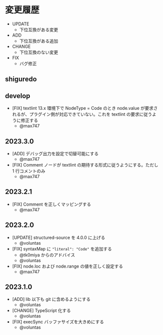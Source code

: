 # 変更履歴

- UPDATE
    - 下位互換がある変更
- ADD
    - 下位互換がある追加
- CHANGE
    - 下位互換のない変更
- FIX
    - バグ修正

## shiguredo

## develop

- [FIX] textlint 13.x 環境下で NodeType = Code のとき node.value が要求されるが、プラグイン側が対応できていない。これを textlint の要求に従うように修正する
    - @max747

## 2023.3.0

- [ADD] デバッグ出力を設定で切替可能にする
    - @max747
- [FIX] Comment ノードが textlint の期待する形式に従うようにする。ただし 1 行コメントのみ
    - @max747

## 2023.2.1

- [FIX] Comment を正しくマッピングする
    - @max747

## 2023.2.0

- [UPDATE] structured-source を 4.0.0 に上げる
    - @voluntas
- [FIX] syntaxMap に `"literal": "Code"` を追加する
    - @tk0miya からのアドバイス
    - @voluntas
- [FIX] node.loc および node.range の値を正しく設定する
    - @max747

## 2023.1.0

- [ADD] lib 以下も git に含めるようにする
    - @voluntas
- [CHANGE] TypeScript 化する
    - @voluntas
- [FIX] execSync バッファサイズを大きめにする
    - @voluntas
